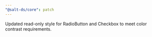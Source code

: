 ```yaml
---
"@salt-ds/core": patch
---
```


Updated read-only style for RadioButton and Checkbox to meet color contrast requirements.
